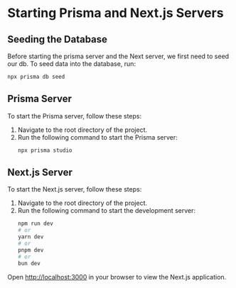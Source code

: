 # Starting Prisma and Next.js Servers

## Seeding the Database

Before starting the prisma server and the Next server, we first need to seed our db.
To seed data into the database, run:

```bash
npx prisma db seed
```

## Prisma Server

To start the Prisma server, follow these steps:

1. Navigate to the root directory of the project.
2. Run the following command to start the Prisma server:
   ```bash
   npx prisma studio
   ```

## Next.js Server

To start the Next.js server, follow these steps:

1. Navigate to the root directory of the project.
2. Run the following command to start the development server:
   ```bash
   npm run dev
   # or
   yarn dev
   # or
   pnpm dev
   # or
   bun dev
   ```

Open [http://localhost:3000](http://localhost:3000) in your browser to view the Next.js application.
